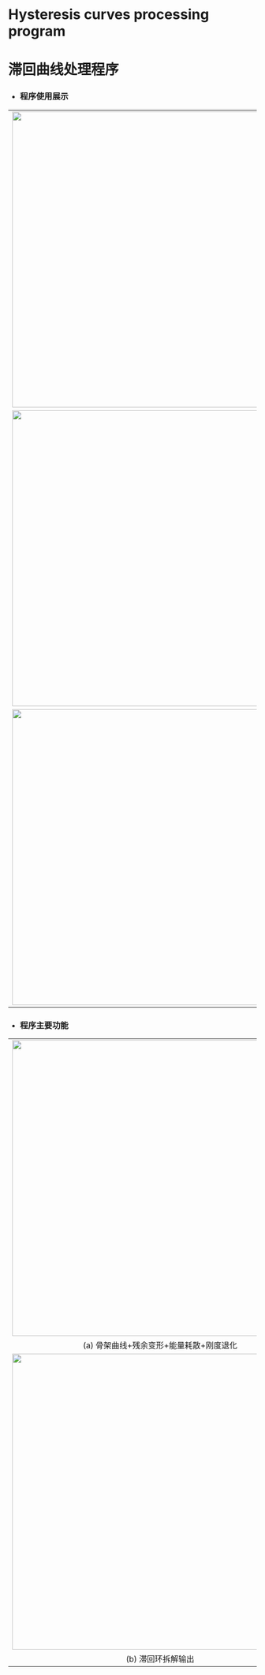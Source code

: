 # Hysteresis curves processing program
# 滞回曲线处理程序

* ### 程序使用展示 ###
<table align="center" border="0" style="border-collapse: collapse;">
  <tr>
    <td><img width="600px" src="https://user-images.githubusercontent.com/98397090/224709067-da0264ec-391e-4d56-bfeb-28e758238b16.gif"/></td>
  </tr>
  <tr>
    <td><img width="600px" src="https://user-images.githubusercontent.com/98397090/224712373-ba5d1a22-894f-4b50-affe-dd2652f9800f.gif"/></td>
  </tr>
  <tr>
    <td><img width="600px" src="https://user-images.githubusercontent.com/98397090/224472837-3cd0aeba-c583-4135-b821-658972dfb152.gif"/></td>
  </tr>
</table>

* ### 程序主要功能 ###
<table align="center" border="0" style="border-collapse: collapse;">
  <tr>
    <td><img width="600px" src="https://user-images.githubusercontent.com/98397090/224713890-091677db-8ce9-4974-a9d1-ec87f3b7bfcf.png"/></td>
  </tr>
  <tr>
     <td colspan="2">
     <div align=center>(a) 骨架曲线+残余变形+能量耗散+刚度退化</div>
  </tr>
  <tr>
    <td><img width="600px" src="https://user-images.githubusercontent.com/98397090/224473326-6f062bfb-0002-4924-8e8e-0ce423a4cde7.png"/></td>
  </tr>
  <tr>
     <td colspan="2">
     <div align=center>(b) 滞回环拆解输出</div>
  </tr>


